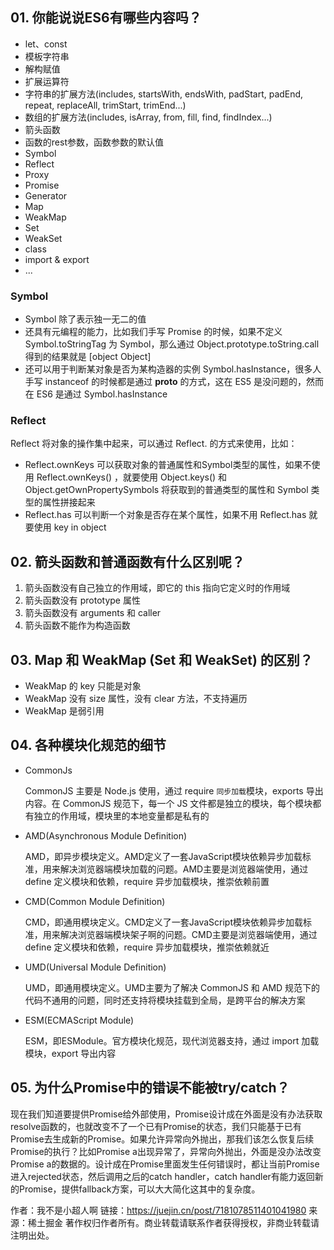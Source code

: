## 01. 你能说说ES6有哪些内容吗？

- let、const
- 模板字符串
- 解构赋值
- 扩展运算符
- 字符串的扩展方法(includes, startsWith, endsWith, padStart, padEnd, repeat, replaceAll, trimStart, trimEnd...)
- 数组的扩展方法(includes, isArray, from, fill, find, findIndex...)
- 箭头函数
- 函数的rest参数，函数参数的默认值
- Symbol
- Reflect
- Proxy
- Promise
- Generator
- Map
- WeakMap
- Set
- WeakSet
- class
- import & export
- ...

### Symbol

- Symbol 除了表示独一无二的值
- 还具有元编程的能力，比如我们手写 Promise 的时候，如果不定义 Symbol.toStringTag 为 Symbol，那么通过 Object.prototype.toString.call 得到的结果就是 [object Object]
- 还可以用于判断某对象是否为某构造器的实例 Symbol.hasInstance，很多人手写 instanceof 的时候都是通过 __proto__ 的方式，这在 ES5 是没问题的，然而在 ES6 是通过 Symbol.hasInstance

### Reflect

Reflect 将对象的操作集中起来，可以通过 Reflect. 的方式来使用，比如：
- Reflect.ownKeys 可以获取对象的普通属性和Symbol类型的属性，如果不使用 Reflect.ownKeys() ，就要使用 Object.keys() 和 Object.getOwnPropertySymbols 将获取到的普通类型的属性和 Symbol 类型的属性拼接起来
- Reflect.has 可以判断一个对象是否存在某个属性，如果不用 Reflect.has 就要使用 key in object

## 02. 箭头函数和普通函数有什么区别呢？

1. 箭头函数没有自己独立的作用域，即它的 this 指向它定义时的作用域
2. 箭头函数没有 prototype 属性
3. 箭头函数没有 arguments 和 caller
4. 箭头函数不能作为构造函数

## 03. Map 和 WeakMap (Set 和 WeakSet) 的区别？

- WeakMap 的 key 只能是对象
- WeakMap 没有 size 属性，没有 clear 方法，不支持遍历
- WeakMap 是弱引用

## 04. 各种模块化规范的细节

- CommonJs

  CommonJS 主要是 Node.js 使用，通过 require `同步加载`模块，exports 导出内容。在 CommonJS 规范下，每一个 JS 文件都是独立的模块，每个模块都有独立的作用域，模块里的本地变量都是私有的

- AMD(Asynchronous Module Definition)

  AMD，即异步模块定义。AMD定义了一套JavaScript模块依赖异步加载标准，用来解决浏览器端模块加载的问题。AMD主要是浏览器端使用，通过 define 定义模块和依赖，require 异步加载模块，推崇依赖前置

- CMD(Common Module Definition)

  CMD，即通用模块定义。CMD定义了一套JavaScript模块依赖异步加载标准，用来解决浏览器端模块架子啊的问题。CMD主要是浏览器端使用，通过 define 定义模块和依赖，require 异步加载模块，推崇依赖就近

- UMD(Universal Module Definition)

  UMD，即通用模块定义。UMD主要为了解决 CommonJS 和 AMD 规范下的代码不通用的问题，同时还支持将模块挂载到全局，是跨平台的解决方案

- ESM(ECMAScript Module)

  ESM，即ESModule。官方模块化规范，现代浏览器支持，通过 import 加载模块，export 导出内容

## 05. 为什么Promise中的错误不能被try/catch？
  现在我们知道要提供Promise给外部使用，Promise设计成在外面是没有办法获取resolve函数的，也就改变不了一个已有Promise的状态，我们只能基于已有Promise去生成新的Promise。如果允许异常向外抛出，那我们该怎么恢复后续Promise的执行？比如Promise a出现异常了，异常向外抛出，外面是没办法改变Promise a的数据的。设计成在Promise里面发生任何错误时，都让当前Promise进入rejected状态，然后调用之后的catch handler，catch handler有能力返回新的Promise，提供fallback方案，可以大大简化这其中的复杂度。

作者：我不是小超人啊
链接：https://juejin.cn/post/7181078511401041980
来源：稀土掘金
著作权归作者所有。商业转载请联系作者获得授权，非商业转载请注明出处。 